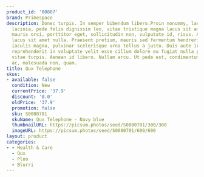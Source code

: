 ```yaml
---
product_id: '00807'
brand: Primespace
description: Donec turpis. In semper bibendum libero.Proin nonummy, lacus eget pulvinar
  lacinia, pede felis dignissim leo, vitae tristique magna lacus sit amet eros. Nullam
  mauris orci, porttitor eget, sollicitudin non, vulputate id, risus. Aliquam commodo
  lacus sit amet nulla. Praesent pretium, mauris sed fermentum hendrerit, nulla lorem
  iaculis magna, pulvinar scelerisque urna tellus a justo. Duis aute irure dolor in
  reprehenderit in voluptate velit esse cillum dolore eu fugiat nulla pariatur. Ut
  vitae turpis. Aenean id libero. Nullam arcu. Ut pede est, condimentum id, scelerisque
  ac, malesuada non, quam.
title: Qux Telephone
skus:
- available: false
  condition: New
  currentPrice: '37.9'
  discount: '0.0'
  oldPrice: '37.9'
  promotion: false
  sku: S0080701
  skuName: Qux Telephone - Navy blue
  thumbnailURL: https://picsum.photos/seed/S0080701/300/300
  imageURL: https://picsum.photos/seed/S0080701/600/600
layout: product
categories:
- - Health & Care
  - Qux
  - Ploo
  - Blurri
---
```

